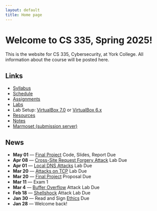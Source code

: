 ```yaml
---
layout: default
title: Home page
---
```

# Welcome to CS 335, Spring 2025!

This is the website for CS 335, Cybersecurity, at York College. All information about the course will be posted here.

## Links

* [Syllabus](syllabus/index.html)
* [Schedule](schedule/index.html)
* [Assignments](assignments/index.html)
* [Labs](labs/index.html)
* Lab Setup: [VirtualBox 7.0](labs/setupv7.html) or [VirtualBox 6.x](labs/setup.html)
* [Resources](resources/index.html)
* [Notes](notes/index.html)
* <a href="https://cs.ycp.edu/marmoset" target="_blank">Marmoset (submission server)</a>

## News
<!-- * **May 09** &mdash; Final Project Presentations (as needed)
* **May 07** &mdash; Final Project Presentations
* **May 02** &mdash; [Final Project](assignments/project.html) Code, Slides, Report Due
* **Apr 30** &mdash; Optional Labs Due
* **Apr 30** &mdash; [SQL Injection Attack](labs/sql_attack.html) Lab Due
* **Apr 28** &mdash; [Cross-Site Scripting Attack](labs/xss_attack.html) Lab Due
* **Apr 14** &mdash; [Cross-Site Request Forgery Attack](labs/csrf.html) Lab Due  
-->

* **May 01** &mdash; [Final Project](assignments/project.html) Code, Slides, Report Due
* **Apr 08** &mdash; [Cross-Site Request Forgery Attack](labs/csrf.html) Lab Due 
* **Apr 01** &mdash; [Local DNS Attacks](labs/dns_attack.html) Lab Due
* **Mar 20** &mdash; [Attacks on TCP](labs/tcp_attack.html) Lab Due
* **Mar 20** &mdash; [Final Project](assignments/project.html) Proposal Due
* **Mar 11** &mdash; Exam 1
* **Mar 4** &mdash; [Buffer Overflow](labs/buffer_overflow.html) Attack Lab Due
* **Feb 18** &mdash; [Shellshock](labs/shellshock.html) Attack Lab Due
* **Jan 30** &mdash; Read and Sign [Ethics](assignments/ethics.html) Due
* **Jan 28** &mdash; Welcome back!